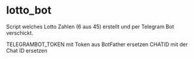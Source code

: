 # lotto_bot

Script welches Lotto Zahlen (6 aus 45) erstellt und per Telegram Bot verschickt.

TELEGRAMBOT_TOKEN mit Token aus BotFather ersetzen
CHATID mit der Chat ID ersetzen
